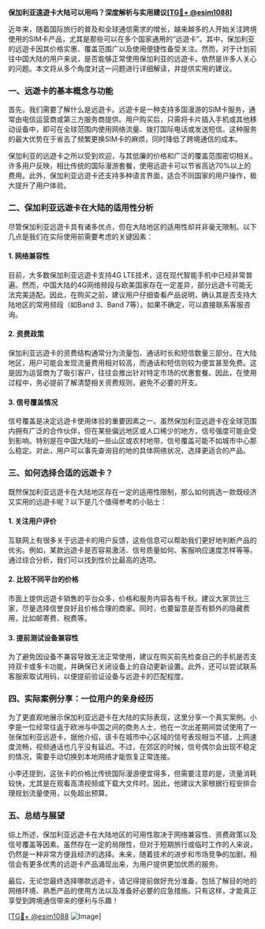 **保加利亚遠遊卡大陆可以用吗？深度解析与实用建议[[TG💪+ @esim1088](https://t.me/s/esim1088)]**

近年来，随着国际旅行的普及和全球通信需求的增长，越来越多的人开始关注跨境使用的SIM卡产品，尤其是那些可以在多个国家通用的“远遊卡”。其中，保加利亚的远遊卡因其价格实惠、覆盖范围广以及使用便捷性备受关注。然而，对于计划前往中国大陆的用户来说，是否能够正常使用保加利亚的远遊卡，依然是许多人关心的问题。本文将从多个角度对这一问题进行详细解读，并提供实用的建议。

### 一、远遊卡的基本概念与功能

首先，我们需要了解什么是远遊卡。远遊卡是一种支持多国漫游的SIM卡服务，通常由电信运营商或第三方服务商提供。用户购买后，只需将卡片插入手机或其他移动设备中，即可在全球范围内使用网络流量、拨打国际电话或发送短信。这种服务的最大优势在于省去了频繁更换SIM卡的麻烦，同时降低了跨境通信的成本。

保加利亚的远遊卡之所以受到欢迎，与其低廉的价格和广泛的覆盖范围密切相关。许多用户反映，相比传统的国际漫游套餐，使用远遊卡可以节省高达70%以上的费用。此外，保加利亚远遊卡还支持多种语言界面，适合不同国家的用户操作，极大提升了用户体验。

### 二、保加利亚远遊卡在大陆的适用性分析

尽管保加利亚远遊卡具有诸多优点，但在大陆地区的适用性却并非毫无限制。以下几点是我们在实际使用前需要考虑的关键因素：

#### 1. 网络兼容性

目前，大多数保加利亚远遊卡支持4G LTE技术，这在现代智能手机中已经非常普遍。然而，中国大陆的4G网络频段与欧美国家存在一定差异，部分远遊卡可能无法完美适配。因此，在购买之前，建议用户仔细查看产品说明，确认其是否支持大陆地区的常用频段（如Band 3、Band 7等）。如果不确定，可以直接联系客服咨询。

#### 2. 资费政策

保加利亚远遊卡的资费结构通常分为流量包、通话时长和短信数量三部分。在大陆地区，用户可能会发现流量费用相对较高，而通话和短信则较为便宜甚至免费。这是因为运营商为了吸引客户，往往会推出针对特定市场的优惠套餐。因此，在使用过程中，务必提前了解清楚相关资费规则，避免不必要的开支。

#### 3. 信号覆盖情况

信号覆盖是决定远遊卡使用体验的重要因素之一。虽然保加利亚远遊卡在全球范围内拥有广泛的合作伙伴，但在某些偏远地区或人口稀少的地方，信号强度可能会受到影响。特别是在中国大陆的一些山区或农村地带，信号覆盖可能不如城市中心那么稳定。对此，用户可以事先查询目的地的具体网络状况，选择更适合的产品。

### 三、如何选择合适的远遊卡？

既然保加利亚远遊卡在大陆地区存在一定的适用性限制，那么如何挑选一款既经济又实用的远遊卡呢？以下是几个值得参考的小贴士：

#### 1. 关注用户评价

互联网上有很多关于远遊卡的用户反馈，这些信息可以帮助我们更好地判断产品的优劣。例如，某款远遊卡是否容易激活、信号质量如何、客服响应速度怎样等等。通过综合分析，我们可以找到性价比最高的选项。

#### 2. 比较不同平台的价格

市面上提供远遊卡销售的平台众多，价格和服务内容各有千秋。建议大家货比三家，尽量选择信誉良好且价格合理的商家。同时，也要留意是否有额外的隐藏费用，比如邮寄费、税费等。

#### 3. 提前测试设备兼容性

为了避免因设备不兼容导致无法正常使用，建议在购买前先检查自己的手机是否支持双卡或多卡功能，并确保已关闭设备上的自动更新设置。此外，还可以尝试联系客服索取试用码，以便提前验证设备与远遊卡的匹配程度。

### 四、实际案例分享：一位用户的亲身经历

为了更直观地展示保加利亚远遊卡在大陆的实际表现，这里分享一个真实案例。小李是一位经常往返于欧洲与中国之间的商务人士，他在一次出差期间尝试使用了一张保加利亚远遊卡。据他介绍，该卡在城市中心区域的信号表现相当不错，上网速度流畅，视频通话也几乎没有延迟。不过，在郊区的时候，信号偶尔会出现不稳定的情况，需要手动切换到本地网络才能恢复正常连接。

小李还提到，这张卡的价格比传统国际漫游便宜得多，但需要注意的是，流量消耗较快，尤其是在观看高清视频或下载大文件时。因此，他建议大家根据行程安排合理规划流量使用，以免超出预算。

### 五、总结与展望

综上所述，保加利亚远遊卡在大陆地区的可用性取决于网络兼容性、资费政策以及信号覆盖等因素。虽然存在一定的局限性，但对于短期旅行或临时工作的人来说，仍然是一种非常方便且经济的选择。未来，随着技术的进步和市场竞争的加剧，相信会有更多优秀的远遊卡产品涌现出来，为用户提供更加优质的服务。

最后，无论您最终选择哪款远遊卡，请记得提前做好充分准备，包括了解目的地的网络环境、熟悉产品的使用方法以及准备好必要的应急措施。只有这样，才能真正享受到跨境通信带来的便利与乐趣！

[[TG💪+ @esim1088](https://t.me/s/esim1088) ![Image](https://i.postimg.cc/4NQfJmqS/Snipaste-2025-05-13-00-14-12.png)]